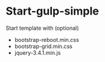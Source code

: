 # Start-gulp-simple
Start template with (optional)
- bootstrap-reboot.min.css
- bootstrap-grid.min.css
- jquery-3.4.1.min.js
